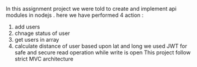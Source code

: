 In this assignment project we were told to create and implement api modules in nodejs .
here we have performed 4 action :
1. add users
2. chnage status of user
3. get users in array
4. calculate distance of user based upon lat and long
we used JWT for safe and secure read operation while write is open
This project follow strict MVC architecture
